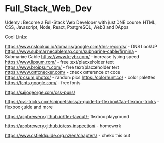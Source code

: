 # Full_Stack_Web_Dev
Udemy : Become a Full-Stack Web Developer with just ONE course. HTML, CSS, Javascript, Node, React, PostgreSQL, Web3 and DApps


Cool Links:

https://www.nslookup.io/domains/google.com/dns-records/ - DNS LookUP
https://www.submarinecablemap.com/submarine-cable/firmina - Submarine Cable
https://www.keybr.com/ - increase typing speed
https://www.lipsum.com/ - free text/placxeholder text
https://www.broipsum.com/ - free text/placxeholder text
https://www.diffchecker.com/ - check difference of code
https://picsum.photos/ - random pics
https://colorhunt.co/ - color palettes
https://fonts.google.com/ - free fonts

https://saijogeorge.com/css-puns/

https://css-tricks.com/snippets/css/a-guide-to-flexbox/#aa-flexbox-tricks - flexbox guide and more

https://appbrewery.github.io/flex-layout/- flexbox playground

https://appbrewery.github.io/css-inspection/ - homework

https://www.csfieldguide.org.nz/en/chapters/ - chekc this out











